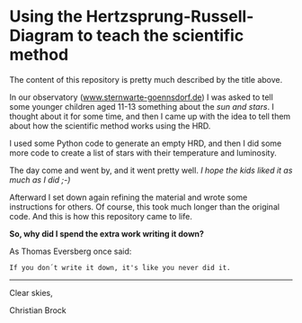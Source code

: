 # Using the Hertzsprung-Russell-Diagram to teach the scientific method

The content of this repository is pretty much described by the title above.

In our observatory (www.sternwarte-goennsdorf.de) I was asked to tell some younger children
aged 11-13 something about the *sun and stars*. I thought about it for some time, and then
I came up with the idea to tell them about how the scientific method works using the HRD.

I used some Python code to generate an empty HRD,
and then I did some more code to create a list of stars with their temperature and luminosity.

The day come and went by, and it went pretty well.
*I hope the kids liked it as much as I did ;-)*

Afterward I set down again refining the material and wrote some instructions for others.
Of course, this  took much longer than the original code.
And this is how this repository came to life.

**So, why did I spend the extra work writing it down?**

As Thomas Eversberg once said:

    If you don´t write it down, it's ĺike you never did it.

----

Clear skies,

Christian Brock

